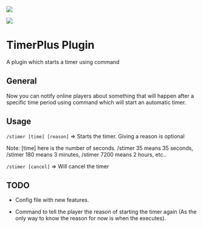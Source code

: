 [![](https://poggit.pmmp.io/shield.state/TimerPlus)](https://poggit.pmmp.io/p/TimerPlus)

<a href="https://poggit.pmmp.io/p/TimerPlus"><img src="https://poggit.pmmp.io/shield.state/TimerPlus"></a>

# TimerPlus Plugin
A plugin which starts a timer using command

## General 

Now you can notify online players about something that will happen after a specific time period using command which will start an automatic timer.

## Usage 

`/stimer [time] [reason]` => Starts the timer. Giving a reason is optional

Note: [time] here is the number of seconds. /stimer 35 means 35 seconds, /stimer 180 means 3 minutes, /stimer 7200 means 2 hours, etc..

`/stimer [cancel]` => Will cancel the timer

## TODO
- Config file with new features.

- Command to tell the player the reason of starting the timer again (As the only way to know the reason for now is when the executes).
